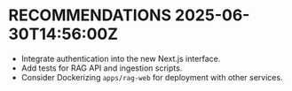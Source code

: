 # RECOMMENDATIONS 2025-06-30T14:56:00Z

- Integrate authentication into the new Next.js interface.
- Add tests for RAG API and ingestion scripts.
- Consider Dockerizing `apps/rag-web` for deployment with other services.
